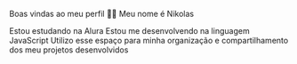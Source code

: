 Boas vindas ao meu perfil 💙💙
Meu nome é Nikolas

Estou estudando na Alura
Estou me desenvolvendo na linguagem JavaScript
Utilizo esse espaço para minha organização e compartilhamento dos meu projetos desenvolvidos

[](https://media1.tenor.com/m/NYXbDrAWO18AAAAC/patrick-star-rock.gif)
